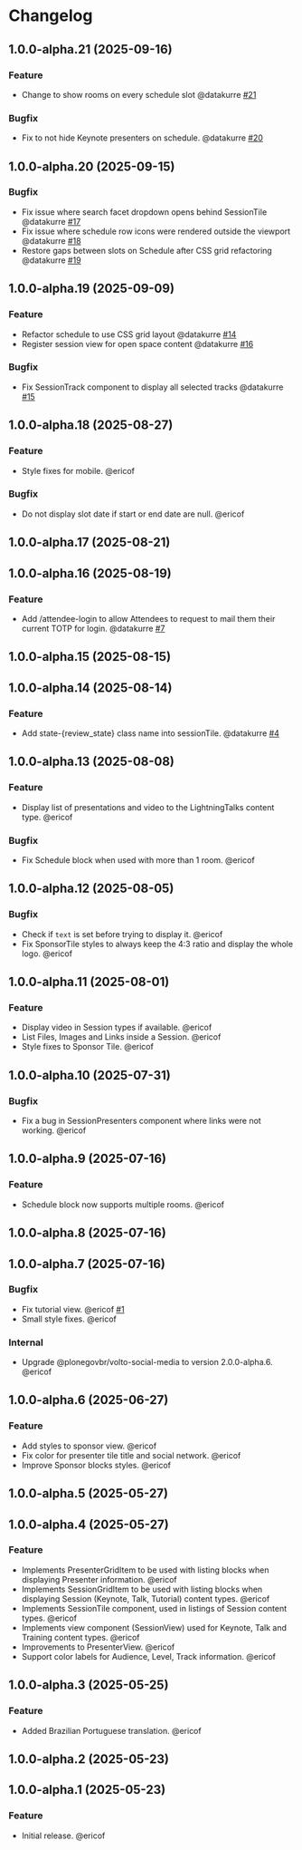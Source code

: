 # Changelog

<!-- You should *NOT* be adding new change log entries to this file.
     You should create a file in the news directory instead.
     For helpful instructions, please see:
     https://6.docs.plone.org/contributing/index.html#contributing-change-log-label
-->

<!-- towncrier release notes start -->

## 1.0.0-alpha.21 (2025-09-16)

### Feature

- Change to show rooms on every schedule slot @datakurre [#21](https://github.com/collective/tech-event/issue/21)

### Bugfix

- Fix to not hide Keynote presenters on schedule. @datakurre [#20](https://github.com/collective/tech-event/issue/20)

## 1.0.0-alpha.20 (2025-09-15)

### Bugfix

- Fix issue where search facet dropdown opens behind SessionTile @datakurre [#17](https://github.com/collective/tech-event/issue/17)
- Fix issue where schedule row icons were rendered outside the viewport @datakurre [#18](https://github.com/collective/tech-event/issue/18)
- Restore gaps between slots on Schedule after CSS grid refactoring @datakurre [#19](https://github.com/collective/tech-event/issue/19)

## 1.0.0-alpha.19 (2025-09-09)

### Feature

- Refactor schedule to use CSS grid layout @datakurre [#14](https://github.com/collective/tech-event/issue/14)
- Register session view for open space content @datakurre [#16](https://github.com/collective/tech-event/issue/16)

### Bugfix

- Fix SessionTrack component to display all selected tracks @datakurre [#15](https://github.com/collective/tech-event/issue/15)

## 1.0.0-alpha.18 (2025-08-27)

### Feature

- Style fixes for mobile. @ericof 

### Bugfix

- Do not display slot date if start or end date are null. @ericof 

## 1.0.0-alpha.17 (2025-08-21)

## 1.0.0-alpha.16 (2025-08-19)

### Feature

- Add /attendee-login to allow Attendees to request to mail them their current TOTP for login. @datakurre [#7](https://github.com/collective/tech-event/issue/7)

## 1.0.0-alpha.15 (2025-08-15)

## 1.0.0-alpha.14 (2025-08-14)

### Feature

- Add state-{review_state} class name into sessionTile. @datakurre [#4](https://github.com/collective/tech-event/issue/4)

## 1.0.0-alpha.13 (2025-08-08)

### Feature

- Display list of presentations and video to the LightningTalks content type. @ericof 

### Bugfix

- Fix Schedule block when used with more than 1 room. @ericof 

## 1.0.0-alpha.12 (2025-08-05)

### Bugfix

- Check if `text` is set before trying to display it. @ericof 
- Fix SponsorTile styles to always keep the 4:3 ratio and display the whole logo. @ericof 

## 1.0.0-alpha.11 (2025-08-01)

### Feature

- Display video in Session types if available. @ericof 
- List Files, Images and Links inside a Session. @ericof 
- Style fixes to Sponsor Tile. @ericof 

## 1.0.0-alpha.10 (2025-07-31)

### Bugfix

- Fix a bug in SessionPresenters component where links were not working. @ericof 

## 1.0.0-alpha.9 (2025-07-16)

### Feature

- Schedule block now supports multiple rooms. @ericof 

## 1.0.0-alpha.8 (2025-07-16)

## 1.0.0-alpha.7 (2025-07-16)

### Bugfix

- Fix tutorial view. @ericof [#1](https://github.com/collective/tech-event/issue/1)
- Small style fixes. @ericof 

### Internal

- Upgrade @plonegovbr/volto-social-media to version 2.0.0-alpha.6. @ericof 

## 1.0.0-alpha.6 (2025-06-27)

### Feature

- Add styles to sponsor view. @ericof 
- Fix color for presenter tile title and social network. @ericof 
- Improve Sponsor blocks styles. @ericof 

## 1.0.0-alpha.5 (2025-05-27)

## 1.0.0-alpha.4 (2025-05-27)

### Feature

- Implements PresenterGridItem to be used with listing blocks when displaying Presenter information. @ericof 
- Implements SessionGridItem to be used with listing blocks when displaying Session (Keynote, Talk, Tutorial) content types. @ericof 
- Implements SessionTile component, used in listings of Session content types. @ericof 
- Implements view component (SessionView) used for Keynote, Talk and Training content types. @ericof 
- Improvements to PresenterView. @ericof 
- Support color labels for Audience, Level, Track information. @ericof 

## 1.0.0-alpha.3 (2025-05-25)

### Feature

- Added Brazilian Portuguese translation. @ericof 

## 1.0.0-alpha.2 (2025-05-23)

## 1.0.0-alpha.1 (2025-05-23)

### Feature

- Initial release. @ericof
